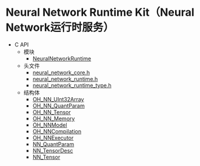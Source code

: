# Neural Network Runtime Kit（Neural Network运行时服务）
<!--Kit: Neural Network Runtime Kit-->
<!--Subsystem: AI-->
<!--Owner: @GbuzhidaoR-->
<!--Designer: @GbuzhidaoR-->
<!--Tester: @GbuzhidaoR-->
<!--Adviser: @ge-yafang-->

- C API<!--neural-network-runtime-c-->
  - 模块<!--neural-network-runtime-module-->
    - [NeuralNetworkRuntime](capi-neuralnetworkruntime.md)
  - 头文件<!--neural-network-runtime-headerfile-->
    - [neural_network_core.h](capi-neural-network-core-h.md)
    - [neural_network_runtime.h](capi-neural-network-runtime-h.md)
    - [neural_network_runtime_type.h](capi-neural-network-runtime-type-h.md)
  - 结构体<!--neural-network-runtime-struct-->
    - [OH_NN_UInt32Array](capi-neuralnetworkruntime-oh-nn-uint32array.md)
    - [OH_NN_QuantParam](capi-neuralnetworkruntime-oh-nn-quantparam.md)
    - [OH_NN_Tensor](capi-neuralnetworkruntime-oh-nn-tensor.md)
    - [OH_NN_Memory](capi-neuralnetworkruntime-oh-nn-memory.md)
    - [OH_NNModel](capi-neuralnetworkruntime-oh-nnmodel.md)
    - [OH_NNCompilation](capi-neuralnetworkruntime-oh-nncompilation.md)
    - [OH_NNExecutor](capi-neuralnetworkruntime-oh-nnexecutor.md)
    - [NN_QuantParam](capi-neuralnetworkruntime-nn-quantparam.md)
    - [NN_TensorDesc](capi-neuralnetworkruntime-nn-tensordesc.md)
    - [NN_Tensor](capi-neuralnetworkruntime-nn-tensor.md)
